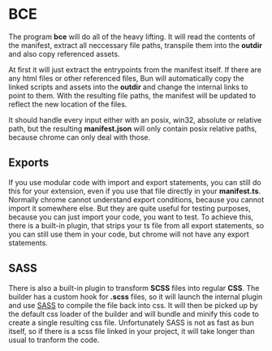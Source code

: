 # BCE

The program **bce** will do all of the heavy lifting.
It will read the contents of the manifest, extract all neccessary file paths, transpile them into the **outdir** and also copy referenced assets.

At first it will just extract the entrypoints from the manifest itself.
If there are any html files or other referenced files, Bun will automatically copy the linked scripts and assets into the **outdir** and change the internal links to point to them.
With the resulting file paths, the manifest will be updated to reflect the new location of the files.

It should handle every input either with an posix, win32, absolute or relative path, but the resulting **manifest.json** will only contain posix relative paths, because chrome can only deal with those.

## Exports

If you use modular code with import and export statements, you can still do this for your extension, even if you use that file directly in your **manifest.ts**.
Normally chrome cannot understand export conditions, because you cannot import it somewhere else.
But they are quite useful for testing purposes, because you can just import your code, you want to test.
To achieve this, there is a built-in plugin, that strips your ts file from all export statements, so you can still use them in your code, but chrome will not have any export statements.

## SASS

There is also a built-in plugin to transform **SCSS** files into regular **CSS**.
The builder has a custom hook for **.scss** files, so it will launch the internal plugin and use [SASS](https://www.npmjs.com/package/sass) to compile the file back into css.
It will then be picked up by the default css loader of the builder and will bundle and minify this code to create a single resulting css file.
Unfortunately SASS is not as fast as bun itself, so if there is a scss file linked in your project, it will take longer than usual to tranform the code.
